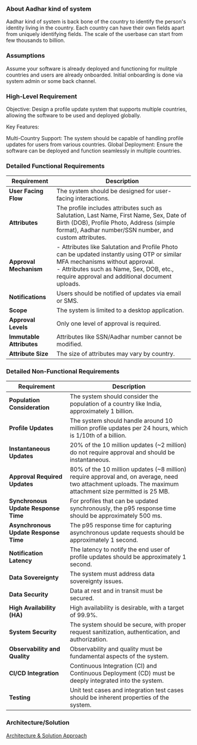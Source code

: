 ### About Aadhar kind of system
Aadhar kind of system is back bone of the country to identify the person's identity living in the country. Each country can have their own fields apart from uniquely identifying fields. The scale of the userbase can start from few thousands to billion.

### Assumptions
Assume your software is already deployed and functioning for mulitple countries and users are already onboarded.
Initial onboarding is done via system admin or some back channel.


### High-Level Requirement
Objective: Design a profile update system that supports multiple countries, allowing the software to be used and deployed globally.

Key Features:

Multi-Country Support: The system should be capable of handling profile updates for users from various countries.
Global Deployment: Ensure the software can be deployed and function seamlessly in multiple countries.

### Detailed Functional Requirements

| Requirement | Description |
|-------------|-------------|
| **User Facing Flow** | The system should be designed for user-facing interactions. |
| **Attributes** | The profile includes attributes such as Salutation, Last Name, First Name, Sex, Date of Birth (DOB), Profile Photo, Address (simple format), Aadhar number/SSN number, and custom attributes. |
| **Approval Mechanism** | - Attributes like Salutation and Profile Photo can be updated instantly using OTP or similar MFA mechanisms without approval. <br> - Attributes such as Name, Sex, DOB, etc., require approval and additional document uploads. |
| **Notifications** | Users should be notified of updates via email or SMS. |
| **Scope** | The system is limited to a desktop application. |
| **Approval Levels** | Only one level of approval is required. |
| **Immutable Attributes** | Attributes like SSN/Aadhar number cannot be modified. |
| **Attribute Size** | The size of attributes may vary by country. |

### Detailed Non-Functional Requirements

| Requirement | Description |
|-------------|-------------|
| **Population Consideration** | The system should consider the population of a country like India, approximately 1 billion. |
| **Profile Updates** | The system should handle around 10 million profile updates per 24 hours, which is 1/10th of a billion. |
| **Instantaneous Updates** | 20% of the 10 million updates (~2 million) do not require approval and should be instantaneous. |
| **Approval Required Updates** | 80% of the 10 million updates (~8 million) require approval and, on average, need two attachment uploads. The maximum attachment size permitted is 25 MB. |
| **Synchronous Update Response Time** | For profiles that can be updated synchronously, the p95 response time should be approximately 500 ms. |
| **Asynchronous Update Response Time** | The p95 response time for capturing asynchronous update requests should be approximately 1 second. |
| **Notification Latency** | The latency to notify the end user of profile updates should be approximately 1 second. |
| **Data Sovereignty** | The system must address data sovereignty issues. |
| **Data Security** | Data at rest and in transit must be secured. |
| **High Availability (HA)** | High availability is desirable, with a target of 99.9%. |
| **System Security** | The system should be secure, with proper request sanitization, authentication, and authorization. |
| **Observability and Quality** | Observability and quality must be fundamental aspects of the system. |
| **CI/CD Integration** | Continuous Integration (CI) and Continuous Deployment (CD) must be deeply integrated into the system. |
| **Testing** | Unit test cases and integration test cases should be inherent properties of the system. |

### Architecture/Solution
[Architecture & Solution Approach](./ARCHITECHTURE.MD)